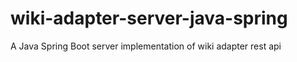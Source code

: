 # wiki-adapter-server-java-spring
A Java Spring Boot server implementation of wiki adapter rest api
